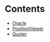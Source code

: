 

# Contents
- [Oracle](Oracle.sol/contract.Oracle.md)
- [PositionViewer](PositionViewer.sol/contract.PositionViewer.md)
- [Quoter](Quoter.sol/contract.Quoter.md)
